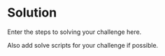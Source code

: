 # Solution
Enter the steps to solving your challenge here.

Also add solve scripts for your challenge if possible.